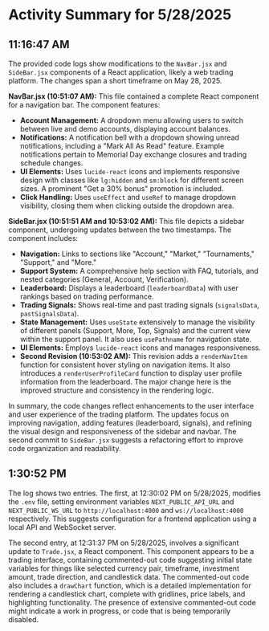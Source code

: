 # Activity Summary for 5/28/2025

## 11:16:47 AM
The provided code logs show modifications to the `NavBar.jsx` and `SideBar.jsx` components of a React application, likely a web trading platform.  The changes span a short timeframe on May 28, 2025.

**NavBar.jsx (10:51:07 AM):** This file contained a complete React component for a navigation bar. The component features:

*   **Account Management:**  A dropdown menu allowing users to switch between live and demo accounts, displaying account balances.
*   **Notifications:** A notification bell with a dropdown showing unread notifications, including a "Mark All As Read" feature.  Example notifications pertain to Memorial Day exchange closures and trading schedule changes.
*   **UI Elements:** Uses `lucide-react` icons and implements responsive design with classes like `lg:hidden` and `sm:block` for different screen sizes.  A prominent "Get a 30% bonus" promotion is included.
*   **Click Handling:**  Uses `useEffect` and `useRef` to manage dropdown visibility, closing them when clicking outside the dropdown area.


**SideBar.jsx (10:51:51 AM and 10:53:02 AM):** This file depicts a sidebar component, undergoing updates between the two timestamps. The component includes:

*   **Navigation:** Links to sections like "Account," "Market," "Tournaments," "Support," and "More."
*   **Support System:** A comprehensive help section with FAQ, tutorials, and nested categories (General, Account, Verification).
*   **Leaderboard:** Displays a leaderboard (`leaderboardData`) with user rankings based on trading performance.
*   **Trading Signals:** Shows real-time and past trading signals (`signalsData`, `pastSignalsData`).
*   **State Management:** Uses `useState` extensively to manage the visibility of different panels (Support, More, Top, Signals) and the current view within the support panel.  It also uses `usePathname` for navigation state.
*   **UI Elements:** Employs `lucide-react` icons and manages responsiveness.
*   **Second Revision (10:53:02 AM):** This revision adds a `renderNavItem` function for consistent hover styling on navigation items. It also introduces a `renderUserProfileCard` function to display user profile information from the leaderboard.  The major change here is the improved structure and consistency in the rendering logic.

In summary, the code changes reflect enhancements to the user interface and user experience of the trading platform.  The updates focus on improving navigation, adding features (leaderboard, signals), and refining the visual design and responsiveness of the sidebar and navbar.  The second commit to `SideBar.jsx` suggests a refactoring effort to improve code organization and readability.


## 1:30:52 PM
The log shows two entries.  The first, at 12:30:02 PM on 5/28/2025, modifies the `.env` file, setting environment variables `NEXT_PUBLIC_API_URL` and `NEXT_PUBLIC_WS_URL` to `http://localhost:4000` and `ws://localhost:4000` respectively.  This suggests configuration for a frontend application using a local API and WebSocket server.


The second entry, at 12:31:37 PM on 5/28/2025, involves a significant update to `Trade.jsx`, a React component.  This component appears to be a trading interface, containing commented-out code suggesting initial state variables for things like selected currency pair, timeframe, investment amount, trade direction, and candlestick data.  The commented-out code also includes a `drawChart` function, which is a detailed implementation for rendering a candlestick chart, complete with gridlines, price labels, and highlighting functionality.  The presence of extensive commented-out code might indicate a work in progress, or code that is being temporarily disabled.

